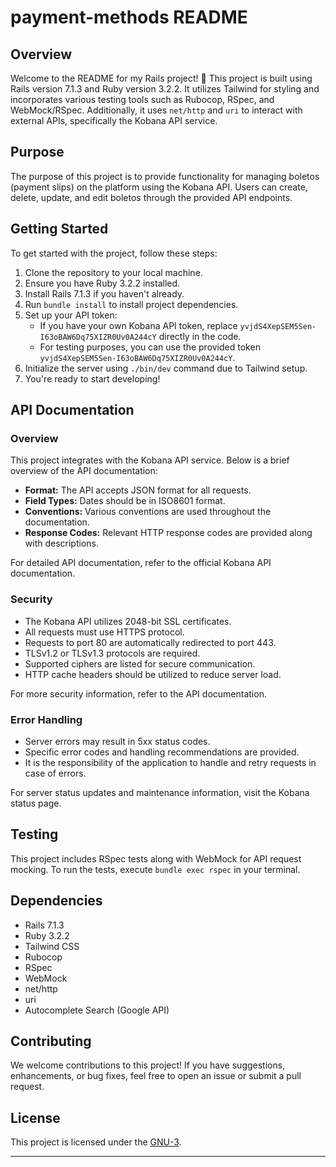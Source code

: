 # payment-methods README

## Overview

Welcome to the README for my Rails project! 🚀 This project is built using Rails version 7.1.3 and Ruby version 3.2.2. It utilizes Tailwind for styling and incorporates various testing tools such as Rubocop, RSpec, and WebMock/RSpec. Additionally, it uses `net/http` and `uri` to interact with external APIs, specifically the Kobana API service.

## Purpose

The purpose of this project is to provide functionality for managing boletos (payment slips) on the platform using the Kobana API. Users can create, delete, update, and edit boletos through the provided API endpoints.

## Getting Started

To get started with the project, follow these steps:

1. Clone the repository to your local machine.
2. Ensure you have Ruby 3.2.2 installed.
3. Install Rails 7.1.3 if you haven't already.
4. Run `bundle install` to install project dependencies.
5. Set up your API token:
   - If you have your own Kobana API token, replace `yvjdS4XepSEM5Sen-I63oBAW6Dq75XIZR0Uv0A244cY` directly in the code.
   - For testing purposes, you can use the provided token `yvjdS4XepSEM5Sen-I63oBAW6Dq75XIZR0Uv0A244cY`.
6. Initialize the server using `./bin/dev` command due to Tailwind setup.
7. You're ready to start developing!

## API Documentation

### Overview

This project integrates with the Kobana API service. Below is a brief overview of the API documentation:

- **Format:** The API accepts JSON format for all requests.
- **Field Types:** Dates should be in ISO8601 format.
- **Conventions:** Various conventions are used throughout the documentation.
- **Response Codes:** Relevant HTTP response codes are provided along with descriptions.

For detailed API documentation, refer to the official Kobana API documentation.

### Security

- The Kobana API utilizes 2048-bit SSL certificates.
- All requests must use HTTPS protocol.
- Requests to port 80 are automatically redirected to port 443.
- TLSv1.2 or TLSv1.3 protocols are required.
- Supported ciphers are listed for secure communication.
- HTTP cache headers should be utilized to reduce server load.

For more security information, refer to the API documentation.

### Error Handling

- Server errors may result in 5xx status codes.
- Specific error codes and handling recommendations are provided.
- It is the responsibility of the application to handle and retry requests in case of errors.

For server status updates and maintenance information, visit the Kobana status page.

## Testing

This project includes RSpec tests along with WebMock for API request mocking. To run the tests, execute `bundle exec rspec` in your terminal.

## Dependencies

- Rails 7.1.3
- Ruby 3.2.2
- Tailwind CSS
- Rubocop
- RSpec
- WebMock
- net/http
- uri
- Autocomplete Search (Google API)

## Contributing

We welcome contributions to this project! If you have suggestions, enhancements, or bug fixes, feel free to open an issue or submit a pull request.

## License

This project is licensed under the [GNU-3](LICENSE).

---
